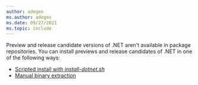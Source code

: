 ```yaml
---
author: adegeo
ms.author: adegeo
ms.date: 09/27/2021
ms.topic: include
---
```


Preview and release candidate versions of .NET aren't available in package repositories. You can install previews and release candidates of .NET in one of the following ways:

- [Scripted install with _install-dotnet.sh_](../linux-scripted-manual.md#scripted-install)
- [Manual binary extraction](../linux-scripted-manual.md#manual-install)

